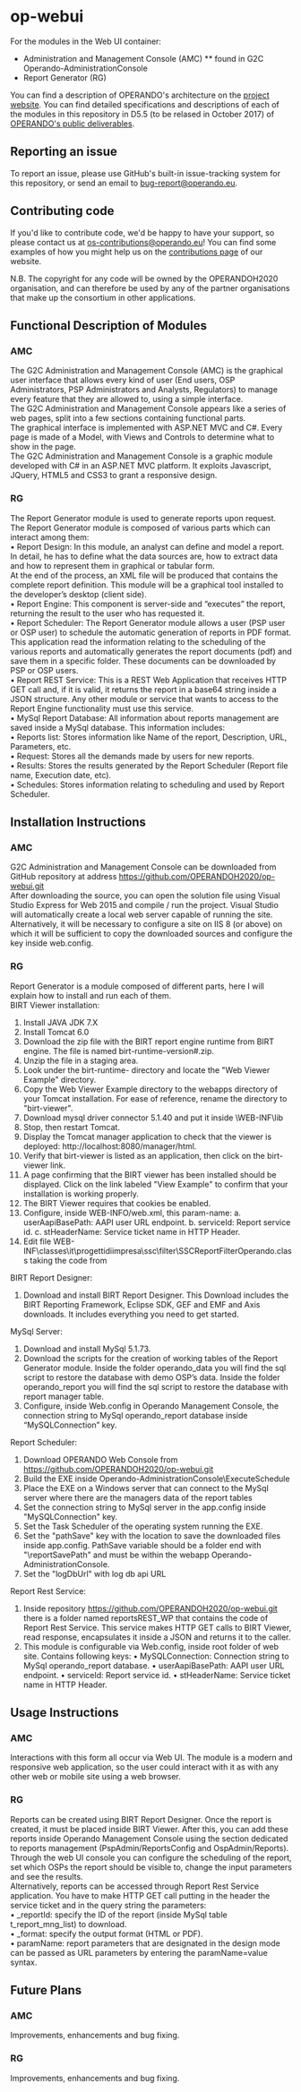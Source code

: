 # op-webui
For the modules in the Web UI container:
 * Administration and Management Console (AMC)
 ** found in G2C Operando-AdministrationConsole
 * Report Generator (RG)

You can find a description of OPERANDO's architecture on the [project website](https://www.operando.eu). You can find detailed specifications and descriptions of each of the modules in this repository in D5.5 (to be relased in October 2017) of [OPERANDO's public deliverables](https://www.operando.eu/servizi/moduli/moduli_fase01.aspx?mp=1&fn=6&Campo_78=&Campo_126=68&AggiornaDB=search&moduli1379178994=&__VIEWSTATEGENERATOR=D6660DC7&__EVENTVALIDATION=/wEWCAKInYjvBwK46/eoCgLW6PifAQLM6NSfAQLP6LicAQLM6NifAQLPm7uVCQKtvouLDQGIwuPU0XcXVk7W8FmpEwz15iKL).

## Reporting an issue
To report an issue, please use GitHub's built-in issue-tracking system for this repository, or send an email to bug-report@operando.eu.

## Contributing code
If you'd like to contribute code, we'd be happy to have your support, so please contact us at os-contributions@operando.eu! You can find some examples of how you might help us on the [contributions page](https://www.operando.eu) of our website.

N.B. The copyright for any code will be owned by the OPERANDOH2020 organisation, and can therefore be used by any of the partner organisations that make up the consortium in other applications.

## Functional Description of Modules
### AMC 
The G2C Administration and Management Console (AMC) is the graphical user interface that allows every kind of user (End users, OSP Administrators, PSP Administrators and Analysts, Regulators) to manage every feature that they are allowed to, using a simple interface.<br />
The G2C Administration and Management Console appears like a series of web pages, split into a few sections containing functional parts.<br />
The graphical interface is implemented with ASP.NET MVC and C#. Every page is made of a Model, with Views and Controls to determine what to show in the page.<br />
The G2C Administration and Management Console is a graphic module developed with C# in an ASP.NET MVC platform.  It exploits Javascript, JQuery, HTML5 and CSS3 to grant a responsive design.<br />
### RG
The Report Generator module is used to generate reports upon request.<br />
The Report Generator module is composed of various parts which can interact among them: <br />
•	Report Design: In this module, an analyst can define and model a report. In detail, he has to define what the data sources are, how to extract data and how to represent them in graphical or tabular form. <br />
At the end of the process, an XML file will be produced that contains the complete report definition. This module will be a graphical tool installed to the developer’s desktop (client side). <br />
•	Report Engine: This component is server-side and “executes” the report, returning the result to the user who has requested it. <br />
•	Report Scheduler: The Report Generator module allows a user (PSP user or OSP user) to schedule the automatic generation of reports in PDF format. This application read the information relating to the scheduling of the various reports and automatically generates the report documents (pdf) and save them in a specific folder. These documents can be downloaded by PSP or OSP users.<br />
•	Report REST Service: This is a REST Web Application that receives HTTP GET call and, if it is valid, it returns the report in a base64 string inside a JSON structure. Any other module or service that wants to access to the Report Engine functionality must use this service.<br />
•	MySql Report Database: All information about reports management are saved inside a MySql database. This information includes:<br />
•	Reports list: Stores information like Name of the report, Description, URL, Parameters, etc.<br />
•	Request: Stores all the demands made by users for new reports.<br />
•	Results: Stores the results generated by the Report Scheduler (Report file name, Execution date, etc).<br />
•	Schedules: Stores information relating to scheduling and used by Report Scheduler.<br />


## Installation Instructions
### AMC
G2C Administration and Management Console can be downloaded from GitHub repository at address https://github.com/OPERANDOH2020/op-webui.git <br />
After downloading the source, you can open the solution file using Visual Studio Express for Web 2015 and compile / run the project. Visual Studio will automatically create a local web server capable of running the site.<br />
Alternatively, it will be necessary to configure a site on IIS 8 (or above) on which it will be sufficient to copy the downloaded sources and configure the key inside web.config.<br />
### RG
Report Generator is a module composed of different parts, here I will explain how to install and run each of them.<br />
BIRT Viewer installation:
1.	Install JAVA JDK 7.X
2.	Install Tomcat 6.0
3.	Download the zip file with the BIRT report engine runtime from BIRT engine. The file is named birt-runtime-version#.zip.
4.	 Unzip the file in a staging area.
5.	Look under the birt-runtime- directory and locate the "Web Viewer Example" directory.
6.	Copy the Web Viewer Example directory to the webapps directory of your Tomcat installation. For ease of reference, rename the directory to "birt-viewer".
7.	Download mysql driver connector 5.1.40 and put it inside \WEB-INF\lib
8.	 Stop, then restart Tomcat.
9.	Display the Tomcat manager application to check that the viewer is deployed: http://localhost:8080/manager/html.
10.	Verify that birt-viewer is listed as an application, then click on the birt-viewer link.
11.	A page confirming that the BIRT viewer has been installed should be displayed. Click on the link labeled "View Example" to confirm that your installation is working properly.
12.	The BIRT Viewer requires that cookies be enabled.
13.	Configure, inside WEB-INFO/web.xml, this param-name:
a.	userAapiBasePath: AAPI user URL endpoint.
b.	serviceId: Report service id.
c.	stHeaderName: Service ticket name in HTTP Header.
14.	Edit file WEB-INF\classes\it\progettidiimpresa\ssc\filter\SSCReportFilterOperando.class taking the code from 

BIRT Report Designer:
1.	Download and install BIRT Report Designer. This Download includes the BIRT Reporting Framework, Eclipse SDK, GEF and EMF and Axis downloads. It includes everything you need to get started.

MySql Server:
1.	Download and install MySql 5.1.73.
2.	Download the scripts for the creation of working tables of the Report Generator module. Inside the folder operando_data you will find the sql script to restore the database with demo OSP’s data. Inside the folder operando_report you will find the sql script to restore the database with report manager table.
3.	Configure, inside Web.config in Operando Management Console, the connection string to MySql operando_report database inside “MySQLConnection” key.

Report Scheduler:
1.	Download OPERANDO Web Console from https://github.com/OPERANDOH2020/op-webui.git
2.	Build the EXE inside Operando-AdministrationConsole\ExecuteSchedule
3.	Place the EXE on a Windows server that can connect to the MySql server where there are the managers data of the report tables
4.	Set the connection string to MySql server in the app.config inside "MySQLConnection" key.
5.	Set the Task Scheduler of the operating system running the EXE.
6.	Set the "pathSave" key with the location to save the downloaded files inside app.config. PathSave variable should be a folder end with "\reportSavePath" and must be within the webapp Operando-AdministrationConsole.
7.	Set the "logDbUrl" with log db api URL

Report Rest Service:
1.	Inside repository https://github.com/OPERANDOH2020/op-webui.git there is a folder named reportsREST_WP that contains the code of Report Rest Service. This service makes HTTP GET calls to BIRT Viewer, read response, encapsulates it inside a JSON and returns it to the caller.
2.	This module is configurable via Web.config, inside root folder of web site. Contains following keys: 
•	MySQLConnection: Connection string to MySql operando_report database.
•	userAapiBasePath: AAPI user URL endpoint.
•	serviceId: Report service id.
•	stHeaderName: Service ticket name in HTTP Header.

## Usage Instructions
### AMC
Interactions with this form all occur via Web UI.
The module is a modern and responsive web application, so the user could interact with it as with any other web or mobile site using a web browser.  
### RG
Reports can be created using BIRT Report Designer. Once the report is created, it must be placed inside BIRT Viewer. After this, you can add these reports inside Operando Management Console using the section dedicated to reports management (PspAdmin/ReportsConfig and OspAdmin/Reports). <br />
Through the web UI console you can configure the scheduling of the report, set which OSPs the report should be visible to, change the input parameters and see the results.<br />
Alternatively, reports can be accessed through Report Rest Service application. You have to make HTTP GET call putting in the header the service ticket and in the query string the parameters:<br />
•	_reportId: specify the ID of the report (inside MySql table t_report_mng_list) to download.<br />
•	_format: specify the output format (HTML or PDF).<br />
•	paramName: report parameters that are designated in the design mode can be passed as URL parameters by entering the paramName=value syntax.

## Future Plans
### AMC 
Improvements, enhancements and bug fixing.
### RG
Improvements, enhancements and bug fixing.
